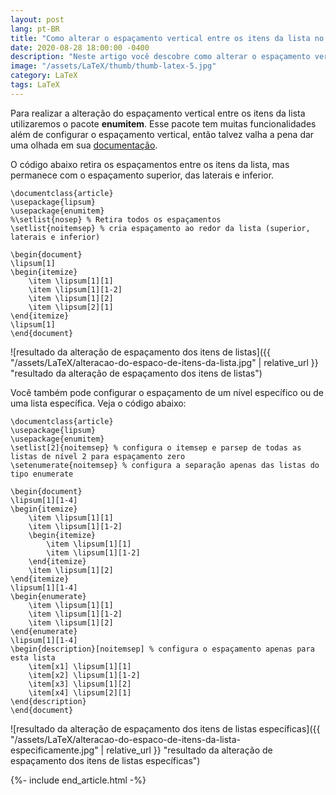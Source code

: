 ```yaml
---
layout: post
lang: pt-BR
title: "Como alterar o espaçamento vertical entre os itens da lista no LaTeX"
date: 2020-08-28 18:00:00 -0400
description: "Neste artigo você descobre como alterar o espaçamento vertical entre os itens."
image: "/assets/LaTeX/thumb/thumb-latex-5.jpg"
category: LaTeX
tags: LaTeX
---
```


Para realizar a alteração do espaçamento vertical entre os itens da lista utilizaremos o pacote <strong>enumitem</strong>. Esse pacote tem muitas funcionalidades além de configurar o espaçamento vertical, então talvez valha a pena dar uma olhada em sua <a href="https://www.ctan.org/pkg/enumitem\" target="_blank">documentação</a>.

O código abaixo retira os espaçamentos entre os itens da lista, mas permanece com o espaçamento superior, das laterais e inferior.

```TeX
\documentclass{article}
\usepackage{lipsum}
\usepackage{enumitem}
%\setlist{nosep} % Retira todos os espaçamentos
\setlist{noitemsep} % cria espaçamento ao redor da lista (superior, laterais e inferior)

\begin{document}
\lipsum[1]
\begin{itemize}
    \item \lipsum[1][1]
    \item \lipsum[1][1-2]
    \item \lipsum[1][2]
    \item \lipsum[2][1]
\end{itemize}
\lipsum[1]
\end{document}
```

![resultado da alteração de espaçamento dos itens de listas]({{ "/assets/LaTeX/alteracao-do-espaco-de-itens-da-lista.jpg" | relative_url }} "resultado da alteração de espaçamento dos itens de listas")

Você também pode configurar o espaçamento de um nível específico ou de uma lista específica. Veja o código abaixo:

```TeX
\documentclass{article}
\usepackage{lipsum}
\usepackage{enumitem}
\setlist[2]{noitemsep} % configura o itemsep e parsep de todas as listas de nível 2 para espaçamento zero
\setenumerate{noitemsep} % configura a separação apenas das listas do tipo enumerate

\begin{document}
\lipsum[1][1-4]
\begin{itemize}
    \item \lipsum[1][1]
    \item \lipsum[1][1-2]
    \begin{itemize}
        \item \lipsum[1][1]
        \item \lipsum[1][1-2]
    \end{itemize}
    \item \lipsum[1][2]
\end{itemize}
\lipsum[1][1-4]
\begin{enumerate}
    \item \lipsum[1][1]
    \item \lipsum[1][1-2]
    \item \lipsum[1][2]
\end{enumerate}
\lipsum[1][1-4]
\begin{description}[noitemsep] % configura o espaçamento apenas para esta lista
    \item[x1] \lipsum[1][1]
    \item[x2] \lipsum[1][1-2]
    \item[x3] \lipsum[1][2]
    \item[x4] \lipsum[2][1]
\end{description}
\end{document}
```

![resultado da alteração de espaçamento dos itens de listas específicas]({{ "/assets/LaTeX/alteracao-do-espaco-de-itens-da-lista-especificamente.jpg" | relative_url }} "resultado da alteração de espaçamento dos itens de listas específicas")

{%- include end_article.html -%}
